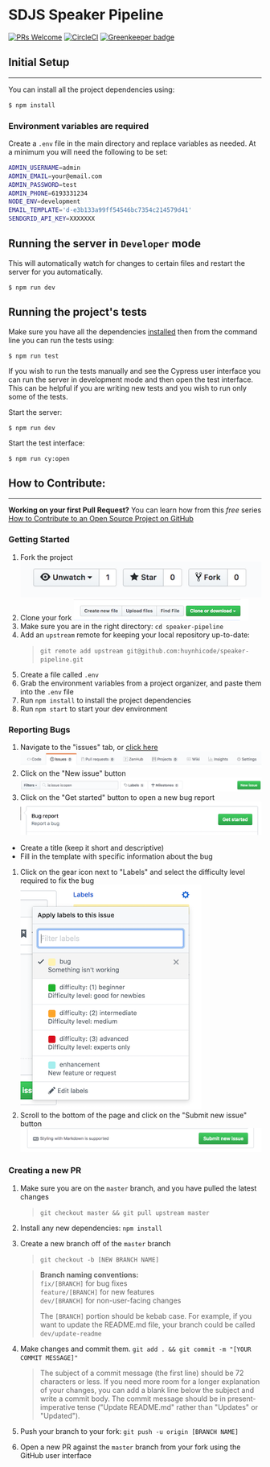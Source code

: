 # SDJS Speaker Pipeline

[![PRs Welcome](https://img.shields.io/badge/PRs-welcome-brightgreen.svg?style=flat-square)](#how-to-contribute) [![CircleCI](https://circleci.com/gh/sandiegojs/sdjs-speaker-pipeline.svg?style=svg)](https://circleci.com/gh/sandiegojs/sdjs-speaker-pipeline) [![Greenkeeper badge](https://badges.greenkeeper.io/sandiegojs/sdjs-speaker-pipeline.svg)](https://greenkeeper.io/)

## Initial Setup
---

You can install all the project dependencies using:

```sh
$ npm install
```

### Environment variables are required

Create a `.env` file in the main directory and replace variables as needed. At a minimum you will need the following to be set:

```sh
ADMIN_USERNAME=admin
ADMIN_EMAIL=your@email.com
ADMIN_PASSWORD=test
ADMIN_PHONE=6193331234
NODE_ENV=development
EMAIL_TEMPLATE='d-e3b133a99ff54546bc7354c214579d41'
SENDGRID_API_KEY=XXXXXXX
```

## Running the server in `Developer` mode

This will automatically watch for changes to certain files and restart the server for you automatically.

```
$ npm run dev
```

## Running the project's tests

Make sure you have all the dependencies [installed](#initial-setup) then from the command line you can run the tests using:

```
$ npm run test
```

If you wish to run the tests manually and see the Cypress user interface you can run the server in development mode and then open the test interface. This can be helpful if you are writing new tests and you wish to run only some of the tests.

Start the server:
```
$ npm run dev
```

Start the test interface:
```
$ npm run cy:open
```

## How to Contribute:
---

**Working on your first Pull Request?** You can learn how from this _free_ series [How to Contribute to an Open Source Project on GitHub](https://egghead.io/series/how-to-contribute-to-an-open-source-project-on-github)

### Getting Started

1. Fork the project
![fork repo screenshot](readme-images/button_fork.png)
1. Clone your fork
![clone repo screenshot](readme-images/button_clone-repo.png)
1. Make sure you are in the right directory: `cd speaker-pipeline`
1. Add an `upstream` remote for keeping your local repository up-to-date:
   > `git remote add upstream git@github.com:huynhicode/speaker-pipeline.git`
1. Create a file called `.env`
1. Grab the environment variables from a project organizer, and paste them into the `.env` file
1. Run `npm install` to install the project dependencies
1. Run `npm start` to start your dev environment

### Reporting Bugs

1. Navigate to the "issues" tab, or [click here](https://github.com/sandiegojs/speaker-pipeline/issues)
![issues tab screenshot](readme-images/tab_issues.png)
1. Click on the "New issue" button
![new issue button screenshot](readme-images/button_new-issue.png)
1. Click on the "Get started" button to open a new bug report
![bug report get started screenshot](readme-images/button_bug-report-get-started.png)
  - Create a title (keep it short and descriptive)
  - Fill in the template with specific information about the bug
1. Click on the gear icon next to "Labels" and select the difficulty level required to fix the bug
![difficulty level screenshot](readme-images/labels_difficulty-level.png)
1. Scroll to the bottom of the page and click on the "Submit new issue" button
![submit new issue screenshot](readme-images/button_submit-new-issue.png)


### Creating a new PR

1. Make sure you are on the `master` branch, and you have pulled the latest changes

   > `git checkout master && git pull upstream master`

1. Install any new dependencies: `npm install`

1. Create a new branch off of the `master` branch

   > `git checkout -b [NEW BRANCH NAME]`

   > **Branch naming conventions:**  
   > `fix/[BRANCH]` for bug fixes  
   > `feature/[BRANCH]` for new features  
   > `dev/[BRANCH]` for non-user-facing changes  
   >  
   > The `[BRANCH]` portion should be kebab case. For example, if you want to update the README.md file, your branch could be called `dev/update-readme`

1. Make changes and commit them. `git add . && git commit -m "[YOUR COMMIT MESSAGE]"`

   > The subject of a commit message (the first line) should be 72 characters or less. If you need more room for a longer explanation of your changes, you can add a blank line below the subject and write a commit body. The commit message should be in present-imperative tense ("Update README.md" rather than "Updates" or "Updated").

1. Push your branch to your fork: `git push -u origin [BRANCH NAME]`

1. Open a new PR against the `master` branch from your fork using the GitHub user interface
